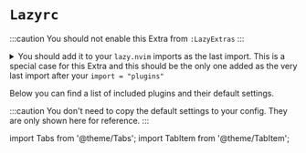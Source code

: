 # `Lazyrc`

<!-- plugins:start -->

:::caution
You should not enable this Extra from `:LazyExtras`
:::

<details>
<summary>You should add it to your <code>lazy.nvim</code> imports as the last import.
  This is a special case for this Extra and this should be the only one added as the
  very last import after your <code>import = "plugins"</code></summary>

```lua title="lua/config/lazy.lua" {4}
require("lazy").setup({
  spec = {
    { "LazyVim/LazyVim", import = "lazyvim.plugins" },
    { import = "plugins" },
    { import = "lazyvim.plugins.extras.lazyrc" },
  },
})
```

</details>

Below you can find a list of included plugins and their default settings.

:::caution
You don't need to copy the default settings to your config.
They are only shown here for reference.
:::

import Tabs from '@theme/Tabs';
import TabItem from '@theme/TabItem';

<!-- plugins:end -->
